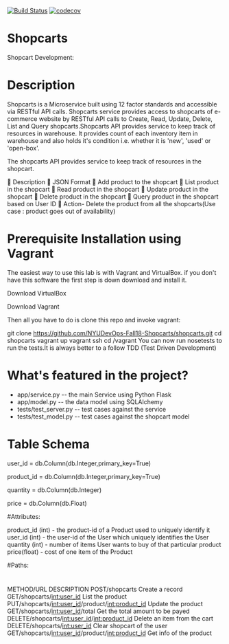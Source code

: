 
[![Build Status](https://travis-ci.org/NYUDevOps-Fall18-Shopcarts/shopcarts.svg?branch=master)](https://travis-ci.org/NYUDevOps-Fall18-Shopcarts/shopcarts)
[![codecov](https://codecov.io/gh/NYUDevOps-Fall18-Shopcarts/shopcarts/branch/master/graph/badge.svg)](https://codecov.io/gh/NYUDevOps-Fall18-Shopcarts/shopcarts)

# Shopcarts
Shopcart Development:

# Description
Shopcarts is a Microservice built using 12 factor standards and accessible via RESTful API calls. Shopcarts service provides access to shopcarts of e-commerce website by RESTful API calls to Create, Read, Update, Delete, List and Query shopcarts.Shopcarts API provides service to keep track of resources in warehouse. It provides count of each inventory item in warehouse and also holds it's condition i.e. whether it is 'new', 'used' or 'open-box'.

The shopcarts API provides service to keep track of resources in the shopcart.

	Description
	JSON Format
	Add product to the shopcart
	List product in the shopcart
	Read product in the shopcart
	Update product in the shopcart
	Delete product in the shopcart
	Query product in the shopcart based on User ID
	Action- Delete the product from all the shopcarts(Use case : product goes out of availability)

# Prerequisite Installation using Vagrant

The easiest way to use this lab is with Vagrant and VirtualBox. if you don't have this software the first step is down download and install it.

Download VirtualBox

Download Vagrant

Then all you have to do is clone this repo and invoke vagrant:

git clone https://github.com/NYUDevOps-Fall18-Shopcarts/shopcarts.git
cd shopcarts
vagrant up
vagrant ssh
cd /vagrant
You can now run nosetests to run the tests.It is always better to a follow TDD (Test Driven Development)

# What's featured in the project?
* app/service.py -- the main Service using Python Flask
* app/model.py -- the data model using SQLAlchemy
* tests/test_server.py -- test cases against the service
* tests/test_model.py -- test cases against the shopcart model


# Table Schema
user_id = db.Column(db.Integer,primary_key=True)

product_id = db.Column(db.Integer,primary_key=True)

quantity = db.Column(db.Integer)

price = db.Column(db.Float)

#Attributes:

product_id (int)    - the product-id of a Product used to uniquely identify it
user_id (int)       - the user-id of the User which uniquely identifies the User
quantity (int)     - number of items User wants to buy of that particular product
price(float)       - cost of one item of the Product

#Paths:

#
METHOD/URL	                                                         DESCRIPTION
POST/shopcarts	 	                                               Create a record
GET/shopcarts/<int:user_id>		                                  List the product
PUT/shopcarts/<int:user_id>/product/<int:product_id>	        Update the product
GET/shopcarts/<int:user_id>/total		            Get the total amount to be payed
DELETE/shopcarts/<int:user_id>/<int:product_id>		  Delete an item from the cart
DELETE/shopcarts/<int:user_id>	                      Clear shopcart of the user
GET/shopcarts/<int:user_id>/product/<int:product_id>	   Get info of the product
